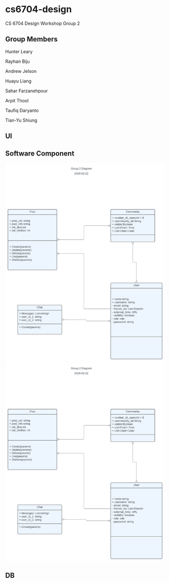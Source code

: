 # cs6704-design
CS 6704 Design Workshop Group 2

## Group Members
Hunter Leary

Rayhan Biju

Andrew Jelson

Huayu Liang

Sahar Farzanehpour

Arpit Thool

Taufiq Daryanto

Tian-Yu Shiung

## UI

## Software Component

![Alt text](./software_component_diagram.svg)
<img src="./software_component_diagram.svg">

## DB
